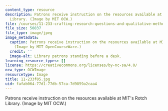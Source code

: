 ```yaml
---
content_type: resource
description: Patrons receive instruction on the resources available at MIT's Rotch
  Library. (Image by MIT OCW.)
file: /courses/11-233-crafting-research-questions-and-qualitative-methodology-fall-2005/fafab06477d177db57ca7d9859a2caa4_11-233f05.jpg
file_size: 50837
file_type: image/jpeg
image_metadata:
  caption: Patrons receive instruction on the resources available at MIT's Rotch Library.
    (Image by MIT OpenCourseWare.)
  credit: ''
  image-alt: Library patrons standing before a desk.
learning_resource_types: []
license: https://creativecommons.org/licenses/by-nc-sa/4.0/
ocw_type: OCWImage
resourcetype: Image
title: 11-233f05.jpg
uid: fafab064-77d1-77db-57ca-7d9859a2caa4
---
```

Patrons receive instruction on the resources available at MIT's Rotch Library. (Image by MIT OCW.)